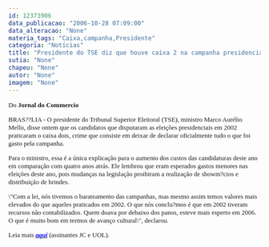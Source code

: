 ```yaml
---
id: 12373906
data_publicacao: "2006-10-28 07:09:00"
data_alteracao: "None"
materia_tags: "Caixa,campanha,Presidente"
categoria: "Notícias"
title: "Presidente do TSE diz que houve caixa 2 na campanha presidencial de 2002"
sutia: "None"
chapeu: "None"
autor: "None"
imagem: "None"
---
```

<p><FONT size=2></p>
<p><P></p>
<p><P><FONT face=Verdana></FONT></P><FONT face=Verdana>Do <STRONG>Jornal do Commercio</STRONG></FONT> </p>
<p><P></P></p>
<p><P><FONT face=Verdana>BRAS??LIA - O presidente do Tribunal Superior Eleitoral (TSE), ministro Marco Aurélio Mello, disse ontem que os candidatos que disputaram as eleições presidenciais em 2002 praticaram o caixa dois, crime que consiste em deixar de declarar oficialmente tudo o que foi gasto pela campanha. </FONT></P></p>
<p><P><FONT face=Verdana>Para o ministro, essa é a única explicação para o aumento dos custos das candidaturas deste ano em comparação com quatro anos atrás. Ele lembrou que eram esperados gastos menores nas eleições deste ano, pois mudanças na legislação proibiram a realização de showm?cios e distribuição de brindes.</FONT></P></p>
<p><P><FONT face=Verdana>\"Com a lei, nós tivemos o barateamento das campanhas, mas mesmo assim temos valores mais elevados do que aqueles praticados em 2002. O que nós conclu?mos é que em 2002 tiveram recursos não contabilizados. Quem doava por debaixo dos panos, esteve mais esperto em 2006. O que é muito bom em termos de avanço cultural\", declarou.</FONT></P></p>
<p><P><FONT face=Verdana>Leia mais </FONT><A href=\"https://jc3.uol.com.br/jornal/2006/10/28/can_9.php\" target=_blank><B><I><FONT color=#0000ff><FONT face=Verdana>aqui</FONT></B></I></FONT></A><FONT face=Verdana> (assinantes JC e UOL).</FONT></P></FONT> </p>
